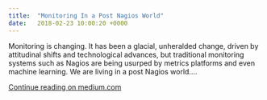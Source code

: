 ```yaml
---
title:  "Monitoring In a Post Nagios World"
date:   2018-02-23 10:00:20 +0000
---
```


Monitoring is changing. It has been a glacial, unheralded change, driven by attitudinal shifts and technological advances, but traditional monitoring systems such as Nagios are being usurped by metrics platforms and even machine learning. We are living in a post Nagios world....

[Continue reading on medium.com](https://devops.college/monitoring-in-a-post-nagios-world-2f6bb738ee96)
